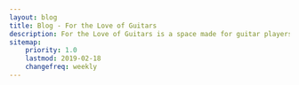 ```yaml
---
layout: blog
title: Blog - For the Love of Guitars
description: For the Love of Guitars is a space made for guitar players, music lovers, future rock stars and guitar fans worldwide.
sitemap:
    priority: 1.0
    lastmod: 2019-02-18
    changefreq: weekly
---
```

